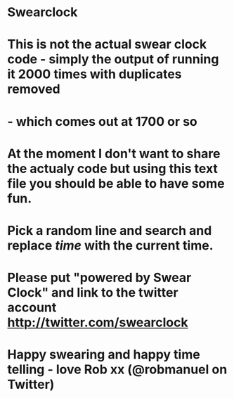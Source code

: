 # Swearclock
# This is not the actual swear clock code - simply the output of running it 2000 times with duplicates removed 
# - which comes out at 1700 or so
#
# At the moment I don't want to share the actualy code but using this text file you should be able to have some fun.
#
# Pick a random line and search and replace _time_ with the current time.
# 
# Please put "powered by Swear Clock" and link to the twitter account http://twitter.com/swearclock
#
# Happy swearing and happy time telling - love Rob xx (@robmanuel on Twitter)
